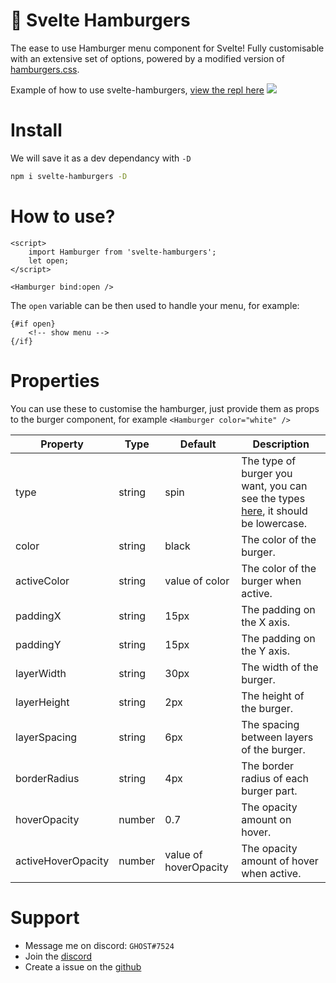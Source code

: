 # 🍔 Svelte Hamburgers

The ease to use Hamburger menu component for Svelte! Fully customisable with an extensive set of options, powered by a modified version of [hamburgers.css](https://github.com/jonsuh/hamburgers).

Example of how to use svelte-hamburgers, [view the repl here](https://svelte.dev/repl/86b10871cc7f42b39e74d71bdb4d643e?version=3.38.2)
[![](https://i.imgur.com/cjLWZQk.gif)](https://svelte.dev/repl/86b10871cc7f42b39e74d71bdb4d643e?version=3.38.2)

# Install

We will save it as a dev dependancy with `-D`

```bash
npm i svelte-hamburgers -D
```

# How to use?

```svelte
<script>
    import Hamburger from 'svelte-hamburgers';
    let open;
</script>

<Hamburger bind:open />
```

The `open` variable can be then used to handle your menu, for example:

```svelte
{#if open}
    <!-- show menu -->
{/if}
```

# Properties

You can use these to customise the hamburger, just provide them as props to the burger component, for example `<Hamburger color="white" />`

| Property           | Type   | Default               | Description                                                                                                                                           |
| ------------------ | ------ | --------------------- | ----------------------------------------------------------------------------------------------------------------------------------------------------- |
| type               | string | spin                  | The type of burger you want, you can see the types [here](https://github.com/ghostdevv/svelte-hamburgers/blob/main/types.md), it should be lowercase. |
| color              | string | black                 | The color of the burger.                                                                                                                              |
| activeColor        | string | value of color        | The color of the burger when active.                                                                                                                  |
| paddingX           | string | 15px                  | The padding on the X axis.                                                                                                                            |
| paddingY           | string | 15px                  | The padding on the Y axis.                                                                                                                            |
| layerWidth         | string | 30px                  | The width of the burger.                                                                                                                              |
| layerHeight        | string | 2px                   | The height of the burger.                                                                                                                             |
| layerSpacing       | string | 6px                   | The spacing between layers of the burger.                                                                                                             |
| borderRadius       | string | 4px                   | The border radius of each burger part.                                                                                                                |
| hoverOpacity       | number | 0.7                   | The opacity amount on hover.                                                                                                                          |
| activeHoverOpacity | number | value of hoverOpacity | The opacity amount of hover when active.                                                                                                              |

# Support

-   Message me on discord: `GHOST#7524`<br>
-   Join the [discord](https://discord.gg/2Vd4wAjJnm)<br>
-   Create a issue on the [github](https://github.com/ghostdevv/svelte-hamburgers)
